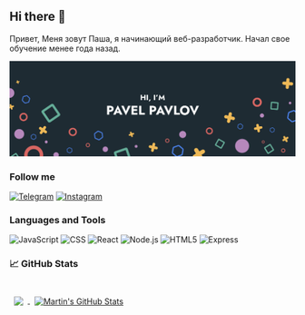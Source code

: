 ## Hi there 👋
Привет, Меня зовут Паша, я начинающий веб-разработчик. Начал свое обучение менее года назад.

![Pavel's GitHub Banner](./img/Logo.png)
 
 ### Follow me
 
[![Telegram](https://img.shields.io/badge/Telegram-04356C?style=for-the-badge&logo=telegram&logoColor=27A0D9)](https://t.me/pokergang1)
[![Instagram](https://img.shields.io/badge/Instagram-04356C?style=for-the-badge&logo=instagram&logoColor=B4068E)](https://www.instagram.com/double___p)
 
</div>


### Languages and Tools



![JavaScript](https://img.shields.io/badge/JavaScript-090909?style=for-the-badge&logo=JavaScript&lago-color=E9D54D)
![CSS](https://img.shields.io/badge/CSS-090909?style=for-the-badge&logo=CSS3)
![React](https://img.shields.io/badge/React.js-090909?style=for-the-badge&logo=React)
![Node.js](https://img.shields.io/badge/Node.js-090909?style=for-the-badge&logo=Node.js)
![HTML5](https://img.shields.io/badge/HTML5-090909?style=for-the-badge&logo=HTML5)
![Express](https://img.shields.io/badge/Express-090909?style=for-the-badge&logo=Express)


### &#x1f4c8; GitHub Stats

<br>

<a href="https://github.com/pavelatr111">
  <img align="center" style="margin:0.5rem" src="https://github-readme-stats.vercel.app/api/top-langs/?username=pavelatr111&title_color=ffffff&text_color=c9cacc&icon_color=4AB197&bg_color=1A2B34" />
</a>

<a href="https://github.com/pavelatr111">
  <img align="center" style="margin:0.5rem" src="https://github-readme-stats.vercel.app/api?username=pavelatr111&show_icons=true&line_height=27&count_private=true&title_color=ffffff&text_color=c9cacc&icon_color=4AB097&bg_color=1A2B34" alt="Martin's GitHub Stats" />
</a>

<br>
<br>


